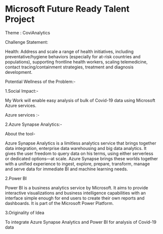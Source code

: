 # Microsoft Future Ready Talent Project

Theme : CoviAnalytics

Challenge Statement:

Health: Address and scale a range of health initiatives, including preventative/hygiene behaviors (especially for at-risk countries and populations), supporting frontline health workers, scaling telemedicine, contact tracing/containment strategies, treatment and diagnosis development.


Potential Wellness of the Problem:-

1.Social Impact:-

My Work will enable easy analysis of bulk of Covid-19 data using Microsoft Azure services.

Azure services :-

2.Azure Synapse Analytics:-

About the tool-

Azure Synapse Analytics is a limitless analytics service that brings together data integration, enterprise data warehousing and big data analytics. It gives the user freedom to query data on his  terms, using either serverless or dedicated options—at scale. Azure Synapse brings these worlds together with a unified experience to ingest, explore, prepare, transform, manage and serve data for immediate BI and machine learning needs.




2.Power BI

Power BI is a business analytics service by Microsoft. It aims to provide interactive visualizations and business intelligence capabilities with an interface simple enough for end users to create their own reports and dashboards. It is part of the Microsoft Power Platform.

3.Originality of Idea

To integrate Azure Synapse Analytics and Power BI for analysis of Covid-19 data

